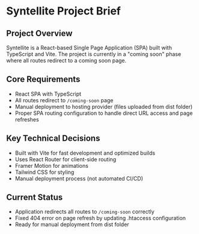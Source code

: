# Syntellite Project Brief

## Project Overview
Syntellite is a React-based Single Page Application (SPA) built with TypeScript and Vite. The project is currently in a "coming soon" phase where all routes redirect to a coming soon page.

## Core Requirements
- React SPA with TypeScript
- All routes redirect to `/coming-soon` page
- Manual deployment to hosting provider (files uploaded from dist folder)
- Proper SPA routing configuration to handle direct URL access and page refreshes

## Key Technical Decisions
- Built with Vite for fast development and optimized builds
- Uses React Router for client-side routing
- Framer Motion for animations
- Tailwind CSS for styling
- Manual deployment process (not automated CI/CD)

## Current Status
- Application redirects all routes to `/coming-soon` correctly
- Fixed 404 error on page refresh by updating .htaccess configuration
- Ready for manual deployment from dist folder
